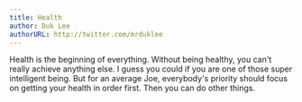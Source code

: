 ```yaml
---
title: Health
author: Duk Lee
authorURL: http://twitter.com/mrduklee
---
```


Health is the beginning of everything. Without being healthy, you can't really achieve anything else. I guess you could if you are one of those super intelligent being. But for an average Joe, everybody's priority should focus on getting your health in order first. Then you can do other things.
